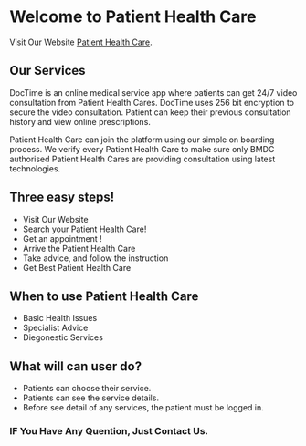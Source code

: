 # Welcome to Patient Health Care

Visit Our Website [Patient Health Care](https://patient-health-care-2a9dd.web.app/).

## Our Services
DocTime is an online medical service app where patients can get 24/7 video consultation from Patient Health Cares. DocTime uses 256 bit encryption to secure the video consultation. Patient can keep their previous consultation history and view online prescriptions.

Patient Health Care can join the platform using our simple on boarding process. We verify every Patient Health Care to make sure only BMDC authorised Patient Health Cares are providing consultation using latest technologies.

## Three easy steps!
* Visit Our Website
* Search your Patient Health Care!
* Get an appointment !
* Arrive the Patient Health Care
* Take advice, and follow the instruction
* Get Best Patient Health Care

## When to use Patient Health Care

* Basic Health Issues
* Specialist Advice 
* Diegonestic Services

## What will can user do?
* Patients can choose their service.
* Patients can see the service details.
* Before see detail of any services, the patient must be logged in.


### IF You Have Any Quention, Just Contact Us.
